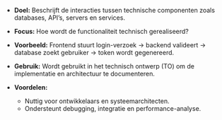 - **Doel:** Beschrijft de interacties tussen technische componenten zoals databases, API’s, servers en services.

- **Focus:** Hoe wordt de functionaliteit technisch gerealiseerd?

- **Voorbeeld:** Frontend stuurt login-verzoek → backend valideert → database zoekt gebruiker → token wordt gegenereerd.

- **Gebruik:** Wordt gebruikt in het technisch ontwerp (TO) om de implementatie en architectuur te documenteren.

- **Voordelen:**

	- Nuttig voor ontwikkelaars en systeemarchitecten.
	- Ondersteunt debugging, integratie en performance-analyse.
